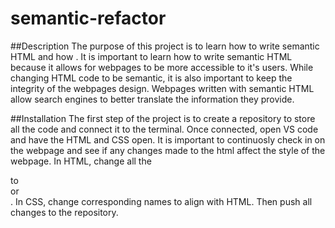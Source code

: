# semantic-refactor

##Description 
The purpose of this project is to learn how to write semantic HTML and how . It is important to learn how to write semantic HTML because it allows for webpages to be more accessible to it's users. While changing HTML code to be semantic, it is also important to keep the integrity of the webpages design. Webpages written with semantic HTML allow search engines to better translate the information they provide.

##Installation
The first step of the project is to create a repository to store all the code and connect it to the terminal. 
Once connected, open VS code and have the HTML and CSS open.
It is important to continuosly check in on the webpage and see if any changes made to the html affect the style of the webpage.
In HTML, change all the <div> to <section> or <nav>.
In CSS, change corresponding names to align with HTML.
Then push all changes to the repository.



